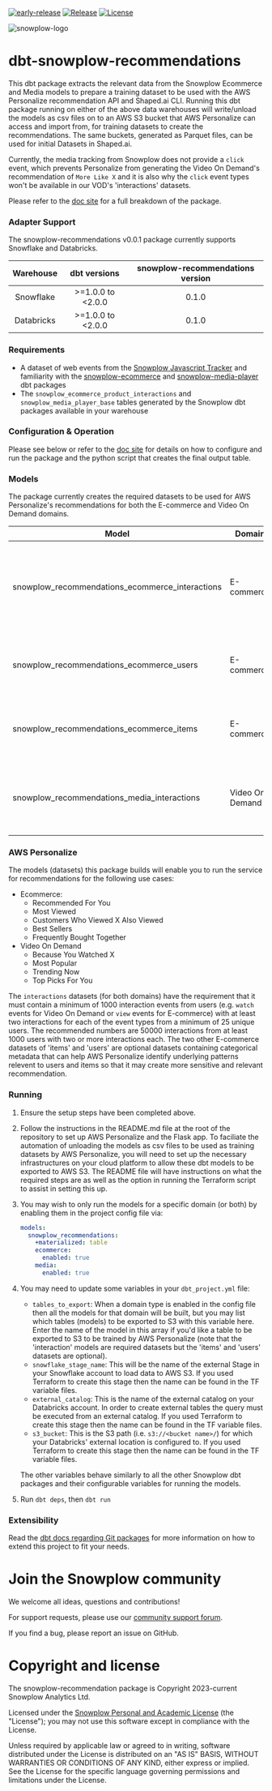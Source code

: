 [![early-release]][tracker-classification] 
[![Release][release-image]][releases]
[![License][license-image]][license] 

![snowplow-logo](https://raw.githubusercontent.com/snowplow/dbt-snowplow-utils/main/assets/snowplow_logo.png)

# dbt-snowplow-recommendations

This dbt package extracts the relevant data from the Snowplow Ecommerce and Media models to prepare a training dataset to be used with the AWS Personalize recommendation API and Shaped.ai CLI. Running this dbt package running on either of the above data warehouses will write/unload the models as csv files on to an AWS S3 bucket that AWS Personalize can access and import from, for training datasets to create the recommendations. The same buckets, generated as Parquet files, can be used for initial Datasets in Shaped.ai.

Currently, the media tracking from Snowplow does not provide a `click` event, which prevents Personalize from generating the Video On Demand's recommendation of `More Like X` and it is also why the `click` event types won't be available in our VOD's 'interactions' datasets.

Please refer to the [doc site](https://docs.snowplow.io/docs/modeling-your-data/modeling-your-data-with-dbt/) for a full breakdown of the package.

### Adapter Support

The snowplow-recommendations v0.0.1 package currently supports Snowflake and Databricks. 

|      Warehouse     |    dbt versions     | snowplow-recommendations version |
| :----------------: | :-----------------: | :------------------------------: |
|      Snowflake     |  >=1.0.0 to <2.0.0  |             0.1.0                |
|      Databricks    |  >=1.0.0 to <2.0.0  |             0.1.0                |

### Requirements

- A dataset of web events from the [Snowplow Javascript Tracker](https://docs.snowplow.io/docs/collecting-data/collecting-from-own-applications/) and familiarity with the [snowplow-ecommerce](https://hub.getdbt.com/snowplow/snowplow_ecommerce/latest/) and [snowplow-media-player](https://hub.getdbt.com/snowplow/snowplow_media_player/latest) dbt packages
- The `snowplow_ecommerce_product_interactions` and `snowplow_media_player_base` tables generated by the Snowplow dbt packages available in your warehouse

### Configuration & Operation

Please see below or refer to the [doc site](https://docs.snowplow.io/docs/modeling-your-data/modeling-your-data-with-dbt/) for details on how to configure and run the package and the python script that creates the final output table.

### Models

The package currently creates the required datasets to be used for AWS Personalize's recommendations for both the E-commerce and Video On Demand domains.

| Model                                           | Domain          | Description                                                                |
| ----------------------------------------------- | --------------- | -------------------------------------------------------------------------- |
| snowplow_recommendations_ecommerce_interactions | E-commerce      | The required training dataset containing the `View` and `Purchase` events. |
| snowplow_recommendations_ecommerce_users        | E-commerce      | The optional dataset containing users' metadata. |
| snowplow_recommendations_ecommerce_items        | E-commerce      | The optional dataset containing items' metadata. |
| snowplow_recommendations_media_interactions     | Video On Demand | The required training dataset containing the `Watch` events. |

### AWS Personalize

The models (datasets) this package builds will enable you to run the service for recommendations for the following use cases:
- Ecommerce:
  - Recommended For You
  - Most Viewed
  - Customers Who Viewed X Also Viewed
  - Best Sellers
  - Frequently Bought Together
- Video On Demand
  - Because You Watched X
  - Most Popular
  - Trending Now
  - Top Picks For You


The `interactions` datasets (for both domains) have the requirement that it must contain a minimum of 1000 interaction events from users (e.g. `watch` events for Video On Demand or `view` events for E-commerce) with at least two interactions for each of the event types from a minimum of 25 unique users. The recommended numbers are 50000 interactions from at least 1000 users with two or more interactions each. The two other E-commerce datasets of 'items' and 'users' are optional datasets containing categorical metadata that can help AWS Personalize identify underlying patterns relevent to users and items so that it may create more sensitive and relevant recommendation.

### Running

1. Ensure the setup steps have been completed above.
2. Follow the instructions in the README.md file at the root of the repository to set up AWS Personalize and the Flask app. To faciliate the automation of unloading the models as csv files to be used as training datasets by AWS Personalize, you will need to set up the necessary infrastructures on your cloud platform to allow these dbt models to be exported to AWS S3. The README file will have instructions on what the required steps are as well as the option in running the Terraform script to assist in setting this up.
3. You may wish to only run the models for a specific domain (or both) by enabling them in the project config file via:
    ```yaml
    models:
      snowplow_recommendations:
        +materialized: table
        ecommerce:
          enabled: true
        media:
          enabled: true
    ```

4. You may need to update some variables in your `dbt_project.yml` file:
   - `tables_to_export`: When a domain type is enabled in the config file then all the models for that domain will be built, but you may list which tables (models) to be exported to S3 with this variable here. Enter the name of the model in this array if you'd like a table to be exported to S3 to be trained by AWS Personalize (note that the 'interaction' models are required datasets but the 'items' and 'users' datasets are optional).
   - `snowflake_stage_name`: This will be the name of the external Stage in your Snowflake account to load data to AWS S3. If you used Terraform to create this stage then the name can be found in the TF variable files.
   - `external_catalog`: This is the name of the external catalog on your Databricks account. In order to create external tables the query must be executed from an external catalog. If you used Terraform to create this stage then the name can be found in the TF variable files.
   - `s3_bucket`: This is the S3 path (i.e. `s3://<bucket name>/`) for which your Databricks' external location is configured to. If you used Terraform to create this stage then the name can be found in the TF variable files.

    The other variables behave similarly to all the other Snowplow dbt packages and their configurable variables for running the models.

5. Run `dbt deps`, then `dbt run`

### Extensibility

Read the [dbt docs regarding Git packages](https://docs.getdbt.com/docs/build/packages#git-packages) for more information on how to extend this project to fit your needs.

# Join the Snowplow community

We welcome all ideas, questions and contributions!

For support requests, please use our [community support forum](https://community.snowplow.io/).

If you find a bug, please report an issue on GitHub.

# Copyright and license

The snowplow-recommendation package is Copyright 2023-current Snowplow Analytics Ltd.

Licensed under the [Snowplow Personal and Academic License][license] (the "License");
you may not use this software except in compliance with the License.

Unless required by applicable law or agreed to in writing, software
distributed under the License is distributed on an "AS IS" BASIS,
WITHOUT WARRANTIES OR CONDITIONS OF ANY KIND, either express or implied.
See the License for the specific language governing permissions and
limitations under the License.

[license]: https://docs.snowplow.io/personal-and-academic-license-1.0/
[license-image]: https://img.shields.io/badge/license-SPAL-blue

[website]: https://snowplow.io/
[snowplow]: https://github.com/snowplow/snowplow
[docs]: https://docs.snowplow.io/

[release-image]: https://img.shields.io/github/v/release/snowplow/dbt-snowplow-recommendations?sort=semver
[releases]: https://github.com/snowplow/dbt-snowplow-recommendations/releases

[tracker-classification]: https://docs.snowplow.io/docs/collecting-data/collecting-from-own-applications/tracker-maintenance-classification/
[early-release]: https://img.shields.io/static/v1?style=flat&label=Snowplow&message=Early%20Release&color=014477&labelColor=9ba0aa&logo=data:image/png;base64,iVBORw0KGgoAAAANSUhEUgAAABAAAAAQCAMAAAAoLQ9TAAAAeFBMVEVMaXGXANeYANeXANZbAJmXANeUANSQAM+XANeMAMpaAJhZAJeZANiXANaXANaOAM2WANVnAKWXANZ9ALtmAKVaAJmXANZaAJlXAJZdAJxaAJlZAJdbAJlbAJmQAM+UANKZANhhAJ+EAL+BAL9oAKZnAKVjAKF1ALNBd8J1AAAAKHRSTlMAa1hWXyteBTQJIEwRgUh2JjJon21wcBgNfmc+JlOBQjwezWF2l5dXzkW3/wAAAHpJREFUeNokhQOCA1EAxTL85hi7dXv/E5YPCYBq5DeN4pcqV1XbtW/xTVMIMAZE0cBHEaZhBmIQwCFofeprPUHqjmD/+7peztd62dWQRkvrQayXkn01f/gWp2CrxfjY7rcZ5V7DEMDQgmEozFpZqLUYDsNwOqbnMLwPAJEwCopZxKttAAAAAElFTkSuQmCC
[unsupported]: https://img.shields.io/static/v1?style=flat&label=Snowplow&message=Unsupported&color=24292e&labelColor=lightgrey&logo=data:image/png;base64,iVBORw0KGgoAAAANSUhEUgAAABAAAAAQCAMAAAAoLQ9TAAAAeFBMVEVMaXGXANeYANeXANZbAJmXANeUANSQAM+XANeMAMpaAJhZAJeZANiXANaXANaOAM2WANVnAKWXANZ9ALtmAKVaAJmXANZaAJlXAJZdAJxaAJlZAJdbAJlbAJmQAM+UANKZANhhAJ+EAL+BAL9oAKZnAKVjAKF1ALNBd8J1AAAAKHRSTlMAa1hWXyteBTQJIEwRgUh2JjJon21wcBgNfmc+JlOBQjwezWF2l5dXzkW3/wAAAHpJREFUeNokhQOCA1EAxTL85hi7dXv/E5YPCYBq5DeN4pcqV1XbtW/xTVMIMAZE0cBHEaZhBmIQwCFofeprPUHqjmD/+7peztd62dWQRkvrQayXkn01f/gWp2CrxfjY7rcZ5V7DEMDQgmEozFpZqLUYDsNwOqbnMLwPAJEwCopZxKttAAAAAElFTkSuQmCC
[maintained]: https://img.shields.io/static/v1?style=flat&label=Snowplow&message=Maintained&color=9e62dd&labelColor=9ba0aa&logo=data:image/png;base64,iVBORw0KGgoAAAANSUhEUgAAABAAAAAQCAMAAAAoLQ9TAAAAeFBMVEVMaXGXANeYANeXANZbAJmXANeUANSQAM+XANeMAMpaAJhZAJeZANiXANaXANaOAM2WANVnAKWXANZ9ALtmAKVaAJmXANZaAJlXAJZdAJxaAJlZAJdbAJlbAJmQAM+UANKZANhhAJ+EAL+BAL9oAKZnAKVjAKF1ALNBd8J1AAAAKHRSTlMAa1hWXyteBTQJIEwRgUh2JjJon21wcBgNfmc+JlOBQjwezWF2l5dXzkW3/wAAAHpJREFUeNokhQOCA1EAxTL85hi7dXv/E5YPCYBq5DeN4pcqV1XbtW/xTVMIMAZE0cBHEaZhBmIQwCFofeprPUHqjmD/+7peztd62dWQRkvrQayXkn01f/gWp2CrxfjY7rcZ5V7DEMDQgmEozFpZqLUYDsNwOqbnMLwPAJEwCopZxKttAAAAAElFTkSuQmCC
[actively-maintained]: https://img.shields.io/static/v1?style=flat&label=Snowplow&message=Actively%20Maintained&color=6638b8&labelColor=9ba0aa&logo=data:image/png;base64,iVBORw0KGgoAAAANSUhEUgAAABAAAAAQCAMAAAAoLQ9TAAAAeFBMVEVMaXGXANeYANeXANZbAJmXANeUANSQAM+XANeMAMpaAJhZAJeZANiXANaXANaOAM2WANVnAKWXANZ9ALtmAKVaAJmXANZaAJlXAJZdAJxaAJlZAJdbAJlbAJmQAM+UANKZANhhAJ+EAL+BAL9oAKZnAKVjAKF1ALNBd8J1AAAAKHRSTlMAa1hWXyteBTQJIEwRgUh2JjJon21wcBgNfmc+JlOBQjwezWF2l5dXzkW3/wAAAHpJREFUeNokhQOCA1EAxTL85hi7dXv/E5YPCYBq5DeN4pcqV1XbtW/xTVMIMAZE0cBHEaZhBmIQwCFofeprPUHqjmD/+7peztd62dWQRkvrQayXkn01f/gWp2CrxfjY7rcZ5V7DEMDQgmEozFpZqLUYDsNwOqbnMLwPAJEwCopZxKttAAAAAElFTkSuQmCC
